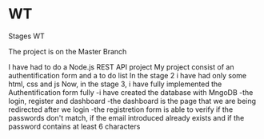 # WT
Stages WT

The project is on the Master Branch

I have had to do a Node.js REST API project
My project consist of an authentification form and a to do list
In the stage 2 i have had only some html, css and js
Now, in the stage 3, i have fully implemented the Authentification form fully
-i have created the database with MngoDB
-the login, register and dashboard
-the dashboard is the page that we are being redirected after we login
-the registretion form is able to verify if the passwords don't match, if the email introduced already exists and if the password contains at least 6 characters
